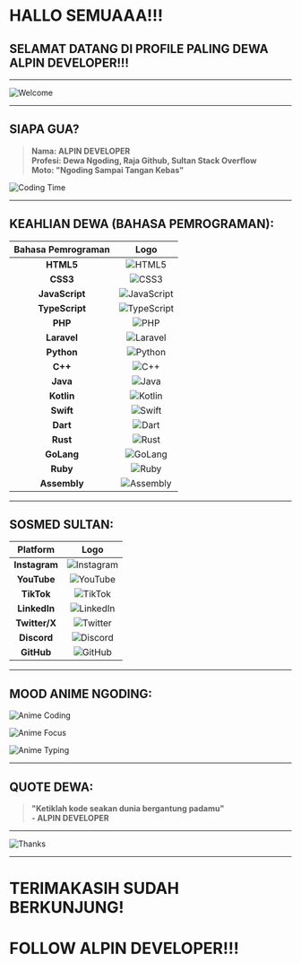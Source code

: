 # HALLO SEMUAAA!!!  
## SELAMAT DATANG DI PROFILE PALING DEWA ALPIN DEVELOPER!!!

---
![Welcome](https://media.giphy.com/media/hvRJCLFzcasrR4ia7z/giphy.gif)

---

## SIAPA GUA?
> **Nama: ALPIN DEVELOPER**  
> **Profesi: Dewa Ngoding, Raja Github, Sultan Stack Overflow**  
> **Moto: "Ngoding Sampai Tangan Kebas"**

![Coding Time](https://media.giphy.com/media/13HgwGsXF0aiGY/giphy.gif)

---

## KEAHLIAN DEWA (BAHASA PEMROGRAMAN):

| Bahasa Pemrograman | Logo |
| :---: | :---: |
| **HTML5** | ![HTML5](https://img.icons8.com/color/48/html-5--v1.png) |
| **CSS3** | ![CSS3](https://img.icons8.com/color/48/css3.png) |
| **JavaScript** | ![JavaScript](https://img.icons8.com/color/48/javascript--v1.png) |
| **TypeScript** | ![TypeScript](https://img.icons8.com/color/48/typescript.png) |
| **PHP** | ![PHP](https://img.icons8.com/officel/48/php-logo.png) |
| **Laravel** | ![Laravel](https://img.icons8.com/ios-filled/50/laravel.png) |
| **Python** | ![Python](https://img.icons8.com/color/48/python--v1.png) |
| **C++** | ![C++](https://img.icons8.com/color/48/c-plus-plus-logo.png) |
| **Java** | ![Java](https://img.icons8.com/color/48/java-coffee-cup-logo.png) |
| **Kotlin** | ![Kotlin](https://img.icons8.com/color/48/kotlin.png) |
| **Swift** | ![Swift](https://img.icons8.com/color/48/swift.png) |
| **Dart** | ![Dart](https://img.icons8.com/color/48/dart.png) |
| **Rust** | ![Rust](https://img.icons8.com/ios-filled/50/rust-programming-language.png) |
| **GoLang** | ![GoLang](https://img.icons8.com/color/48/golang.png) |
| **Ruby** | ![Ruby](https://img.icons8.com/color/48/ruby-programming-language.png) |
| **Assembly** | ![Assembly](https://img.icons8.com/ios/50/assembly.png) |

---

## SOSMED SULTAN:

| Platform | Logo |
| :---: | :---: |
| **Instagram** | ![Instagram](https://img.icons8.com/color/48/instagram-new--v1.png) |
| **YouTube** | ![YouTube](https://img.icons8.com/color/48/youtube-play.png) |
| **TikTok** | ![TikTok](https://img.icons8.com/color/48/tiktok--v1.png) |
| **LinkedIn** | ![LinkedIn](https://img.icons8.com/color/48/linkedin-circled--v1.png) |
| **Twitter/X** | ![Twitter](https://img.icons8.com/color/48/twitter--v1.png) |
| **Discord** | ![Discord](https://img.icons8.com/color/48/discord-new-logo.png) |
| **GitHub** | ![GitHub](https://img.icons8.com/ios-glyphs/48/github.png) |

---

## MOOD ANIME NGODING:  

![Anime Coding](https://media.giphy.com/media/LHZyixOnHwDDy/giphy.gif)

![Anime Focus](https://media.giphy.com/media/10zxDv7Hv5RF9G/giphy.gif)

![Anime Typing](https://media.giphy.com/media/3o7TKP9vuO7wV1mYfC/giphy.gif)

---

## QUOTE DEWA:
> **"Ketiklah kode seakan dunia bergantung padamu"**  
> **- ALPIN DEVELOPER**

---

![Thanks](https://media.giphy.com/media/xUPGcEliCc7bETyfO8/giphy.gif)

---

# TERIMAKASIH SUDAH BERKUNJUNG!  
# FOLLOW ALPIN DEVELOPER!!!

